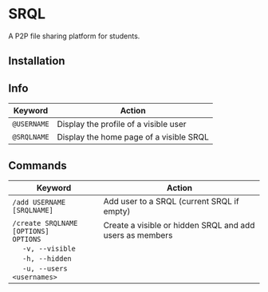 # SRQL

A P2P file sharing platform for students.

## Installation



## Info

Keyword | Action
-- | --
`@USERNAME` | Display the profile of a visible user
`@SRQLNAME` | Display the home page of a visible SRQL


## Commands

Keyword | Action
-- | --
`/add USERNAME [SRQLNAME]` | Add user to a SRQL (current SRQL if empty)
`/create SRQLNAME [OPTIONS]` <br> `OPTIONS` <br> &emsp; `-v, --visible` <br> &emsp; `-h, --hidden` <br> &emsp; `-u, --users <usernames>` | Create a visible or hidden SRQL and add users as members<br><br><br><br><br>
